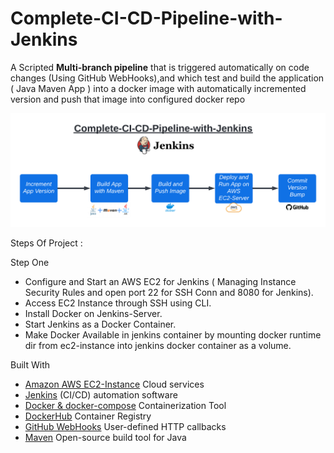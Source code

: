 # Complete-CI-CD-Pipeline-with-Jenkins


A Scripted **Multi-branch pipeline** that is triggered automatically on code changes (Using GitHub WebHooks),and which test and build the application ( Java Maven App ) into a docker image with automatically incremented version and push that image into configured docker repo 

![](Images/CI-CD-Pipeline.png)



Steps Of Project :

Step One

- Configure and Start an AWS EC2 for Jenkins ( Managing Instance Security Rules and open port 22 for SSH Conn and 8080 for Jenkins).
- Access EC2 Instance through SSH using CLI.
- Install Docker on Jenkins-Server.
- Start Jenkins as a Docker Container.
- Make Docker Available in jenkins container by mounting docker runtime dir from ec2-instance into jenkins docker container as a volume.




Built With 

- [Amazon AWS EC2-Instance](https://aws.amazon.com/) Cloud services
- [Jenkins](https://www.jenkins.io/) (CI/CD) automation software
- [Docker & docker-compose](https://www.docker.com/) Containerization Tool
- [DockerHub](https://hub.docker.com/) Container Registry
- [GitHub WebHooks](https://docs.github.com/en/developers/webhooks-and-events/webhooks/about-webhooks) User-defined HTTP callbacks
- [Maven](https://maven.apache.org/) Open-source build tool for Java
